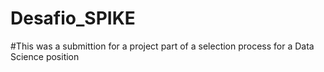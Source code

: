 # Desafio_SPIKE
#This was a submittion for a project part of a selection process for a Data Science position 

